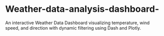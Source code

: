 # Weather-data-analysis-dashboard-
An interactive Weather Data Dashboard visualizing temperature, wind speed, and direction with dynamic filtering using Dash and Plotly.
